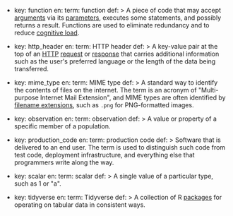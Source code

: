 - key: function
  en:
    term: function
    def: >
      A piece of code that may accept [arguments](#argument) via its
      [parameters](#parameter), executes some statements, and possibly returns a
      result. Functions are used to eliminate redundancy and to reduce
      [cognitive load](#cognitive_load).

- key: http_header
  en:
    term: HTTP header
    def: >
      A key-value pair at the top of an [HTTP](#http) [request](#http_request)
      or [response](#http_response) that carries additional information such as
      the user's preferred language or the length of the data being transferred.

- key: mime_type
  en:
    term: MIME type
    def: >
      A standard way to identify the contents of files on the internet. The term
      is an acronym of "Multi-purpose Internet Mail Extension", and MIME types
      are often identified by [filename extensions](#filename_extension), such
      as `.png` for PNG-formatted images.

- key: observation
  en:
    term: observation
    def: >
      A value or property of a specific member of a population.

- key: production_code
  en:
    term: production code
    def: >
      Software that is delivered to an end user. The term is used to distinguish
      such code from test code, deployment infrastructure, and everything else
      that programmers write along the way.

- key: scalar
  en:
    term: scalar
    def: >
      A single value of a particular type, such as 1 or "a".

- key: tidyverse
  en:
    term: Tidyverse
    def: >
      A collection of R [packages](#package) for operating on tabular data in
      consistent ways.

